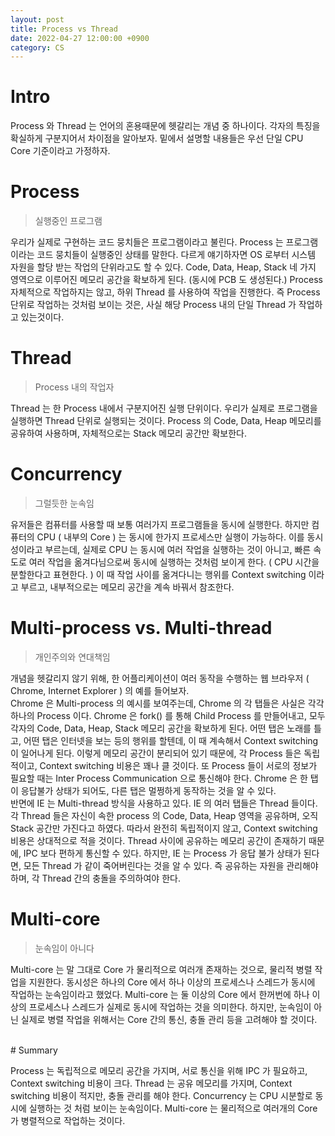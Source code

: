 ```yaml
---
layout: post
title: Process vs Thread
date: 2022-04-27 12:00:00 +0900
category: CS
---
```


# Intro

Process 와 Thread 는 언어의 혼용때문에 헷갈리는 개념 중 하나이다.
각자의 특징을 확실하게 구분지어서 차이점을 알아보자.
밑에서 설명할 내용들은 우선 단일 CPU Core 기준이라고 가정하자.

# Process

> 실행중인 프로그램

우리가 실제로 구현하는 코드 뭉치들은 프로그램이라고 불린다.
Process 는 프로그램이라는 코드 뭉치들이 실행중인 상태를 말한다.
다르게 얘기하자면 OS 로부터 시스템 자원을 할당 받는 작업의 단위라고도 할 수 있다.
Code, Data, Heap, Stack 네 가지 영역으로 이루어진 메모리 공간을 확보하게 된다. (동시에 PCB 도 생성된다.)
Process 자체적으로 작업하지는 않고, 하위 Thread 를 사용하여 작업을 진행한다.
즉 Process 단위로 작업하는 것처럼 보이는 것은, 사실 해당 Process 내의 단일 Thread 가 작업하고 있는것이다.

# Thread

> Process 내의 작업자

Thread 는 한 Process 내에서 구분지어진 실행 단위이다.
우리가 실제로 프로그램을 실행하면 Thread 단위로 실행되는 것이다.
Process 의 Code, Data, Heap 메모리를 공유하여 사용하며, 자체적으로는 Stack 메모리 공간만 확보한다.

# Concurrency

> 그럴듯한 눈속임

유저들은 컴퓨터를 사용할 때 보통 여러가지 프로그램들을 동시에 실행한다.
하지만 컴퓨터의 CPU ( 내부의 Core ) 는 동시에 한가지 프로세스만 실행이 가능하다.
이를 동시성이라고 부르는데, 실제로 CPU 는 동시에 여러 작업을 실행하는 것이 아니고,
빠른 속도로 여러 작업을 옮겨다님으로써 동시에 실행하는 것처럼 보이게 한다. ( CPU 시간을 분할한다고 표현한다. )
이 때 작업 사이를 옮겨다니는 행위를 Context switching 이라고 부르고, 내부적으로는 메모리 공간을 계속 바꿔서 참조한다.

# Multi-process vs. Multi-thread

> 개인주의와 연대책임

개념을 헷갈리지 않기 위해, 한 어플리케이션이 여러 동작을 수행하는 웹 브라우저 ( Chrome, Internet Explorer ) 의 예를 들어보자.
<br/>
Chrome 은 Multi-process 의 예시를 보여주는데, Chrome 의 각 탭들은 사실은 각각 하나의 Process 이다.
Chrome 은 fork() 를 통해 Child Process 를 만들어내고, 모두 각자의 Code, Data, Heap, Stack 메모리 공간을 확보하게 된다.
어떤 탭은 노래를 틀고, 어떤 탭은 인터넷을 보는 등의 행위를 할텐데, 이 때 계속해서 Context switching 이 일어나게 된다.
이렇게 메모리 공간이 분리되어 있기 때문에, 각 Process 들은 독립적이고, Context switching 비용은 꽤나 클 것이다.
또 Process 들이 서로의 정보가 필요할 때는 Inter Process Communication 으로 통신해야 한다.
Chrome 은 한 탭이 응답불가 상태가 되어도, 다른 탭은 멀쩡하게 동작하는 것을 알 수 있다.
<br/>
반면에 IE 는 Multi-thread 방식을 사용하고 있다. IE 의 여러 탭들은 Thread 들이다.
각 Thread 들은 자신이 속한 process 의 Code, Data, Heap 영역을 공유하며, 오직 Stack 공간만 가진다고 하였다.
따라서 완전히 독립적이지 않고, Context switching 비용은 상대적으로 적을 것이다.
Thread 사이에 공유하는 메모리 공간이 존재하기 때문에, IPC 보다 편하게 통신할 수 있다.
하지만, IE 는 Process 가 응답 불가 상태가 된다면, 모든 Thread 가 같이 죽어버린다는 것을 알 수 있다.
즉 공유하는 자원을 관리해야하며, 각 Thread 간의 충돌을 주의하여야 한다.

# Multi-core

> 눈속임이 아니다

Multi-core 는 말 그대로 Core 가 물리적으로 여러개 존재하는 것으로, 물리적 병렬 작업을 지원한다.
동시성은 하나의 Core 에서 하나 이상의 프로세스나 스레드가 동시에 작업하는 눈속임이라고 했었다.
Multi-core 는 둘 이상의 Core 에서 한꺼번에 하나 이상의 프로세스나 스레드가 실제로 동시에 작업하는 것을 의미한다.
하지만, 눈속임이 아닌 실제로 병렬 작업을 위해서는 Core 간의 통신, 충돌 관리 등을 고려해야 할 것이다.


<br/>
# Summary

Process 는 독립적으로 메모리 공간을 가지며, 서로 통신을 위해 IPC 가 필요하고, Context switching 비용이 크다.
Thread 는 공유 메모리를 가지며, Context switching 비용이 적지만, 충돌 관리를 해야 한다.
Concurrency 는 CPU 시분할로 동시에 실행하는 것 처럼 보이는 눈속임이다.
Multi-core 는 물리적으로 여러개의 Core 가 병렬적으로 작업하는 것이다.